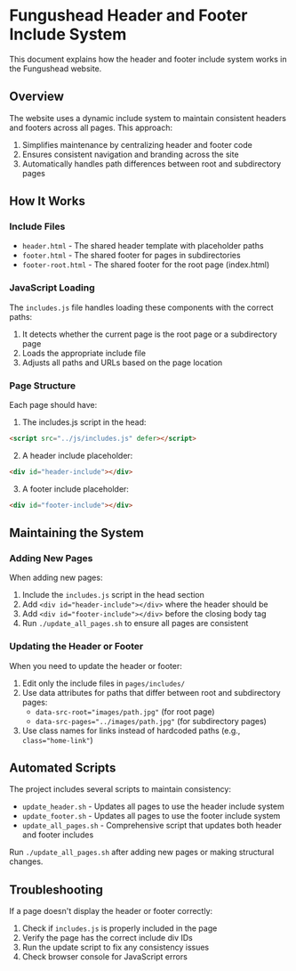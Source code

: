 # Fungushead Header and Footer Include System

This document explains how the header and footer include system works in the Fungushead website.

## Overview

The website uses a dynamic include system to maintain consistent headers and footers across all pages. This approach:

1. Simplifies maintenance by centralizing header and footer code
2. Ensures consistent navigation and branding across the site
3. Automatically handles path differences between root and subdirectory pages

## How It Works

### Include Files

- `header.html` - The shared header template with placeholder paths
- `footer.html` - The shared footer for pages in subdirectories
- `footer-root.html` - The shared footer for the root page (index.html)

### JavaScript Loading

The `includes.js` file handles loading these components with the correct paths:

1. It detects whether the current page is the root page or a subdirectory page
2. Loads the appropriate include file
3. Adjusts all paths and URLs based on the page location

### Page Structure

Each page should have:

1. The includes.js script in the head:
```html
<script src="../js/includes.js" defer></script>
```

2. A header include placeholder:
```html
<div id="header-include"></div>
```

3. A footer include placeholder:
```html
<div id="footer-include"></div>
```

## Maintaining the System

### Adding New Pages

When adding new pages:

1. Include the `includes.js` script in the head section
2. Add `<div id="header-include"></div>` where the header should be
3. Add `<div id="footer-include"></div>` before the closing body tag
4. Run `./update_all_pages.sh` to ensure all pages are consistent

### Updating the Header or Footer

When you need to update the header or footer:

1. Edit only the include files in `pages/includes/`
2. Use data attributes for paths that differ between root and subdirectory pages:
   - `data-src-root="images/path.jpg"` (for root page)
   - `data-src-pages="../images/path.jpg"` (for subdirectory pages)
3. Use class names for links instead of hardcoded paths (e.g., `class="home-link"`)

## Automated Scripts

The project includes several scripts to maintain consistency:

- `update_header.sh` - Updates all pages to use the header include system
- `update_footer.sh` - Updates all pages to use the footer include system
- `update_all_pages.sh` - Comprehensive script that updates both header and footer includes

Run `./update_all_pages.sh` after adding new pages or making structural changes.

## Troubleshooting

If a page doesn't display the header or footer correctly:

1. Check if `includes.js` is properly included in the page
2. Verify the page has the correct include div IDs
3. Run the update script to fix any consistency issues
4. Check browser console for JavaScript errors 